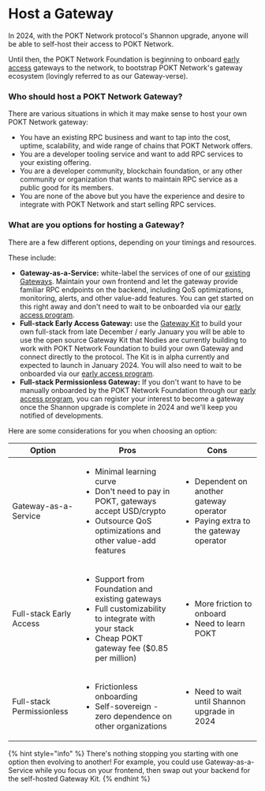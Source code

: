 # Host a Gateway

In 2024, with the POKT Network protocol's Shannon upgrade, anyone will be able to self-host their access to POKT Network.&#x20;

Until then, the POKT Network Foundation is beginning to onboard [early access](early-access.md) gateways to the network, to bootstrap POKT Network's gateway ecosystem (lovingly referred to as our Gateway-verse).

### Who should host a POKT Network Gateway?

There are various situations in which it may make sense to host your own POKT Network gateway:

* You have an existing RPC business and want to tap into the cost, uptime, scalability, and wide range of chains that POKT Network offers.
* You are a developer tooling service and want to add RPC services to your existing offering.
* You are a developer community, blockchain foundation, or any other community or organization that wants to maintain RPC service as a public good for its members.
* You are none of the above but you have the experience and desire to integrate with POKT Network and start selling RPC services.

### What are you options for hosting a Gateway?

There are a few different options, depending on your timings and resources.

These include:

* **Gateway-as-a-Service:** white-label the services of one of our [existing Gateways](../find-a-gateway/). Maintain your own frontend and let the gateway provide familiar RPC endpoints on the backend, including QoS optimizations, monitoring, alerts, and other value-add features. You can get started on this right away and don't need to wait to be onboarded via our [early access program](early-access.md).
* **Full-stack Early Access Gateway:** use the [Gateway Kit](gateway-kit.md) to build your own full-stack from late December / early January you will be able to use the open source Gateway Kit that Nodies are currently building to work with POKT Network Foundation to build your own Gateway and connect directly to the protocol. The Kit is in alpha currently and expected to launch in January 2024. You will also need to wait to be onboarded via our [early access program](early-access.md).
* **Full-stack Permissionless Gateway:** If you don't want to have to be manually onboarded by the POKT Network Foundation through our [early access program](early-access.md), you can register your interest to become a gateway once the Shannon upgrade is complete in 2024 and we'll keep you notified of developments.

Here are some considerations for you when choosing an option:

| Option                    | Pros                                                                                                                                                                         | Cons                                                                                                 |
| ------------------------- | ---------------------------------------------------------------------------------------------------------------------------------------------------------------------------- | ---------------------------------------------------------------------------------------------------- |
| Gateway-as-a-Service      | <ul><li>Minimal learning curve</li><li>Don't need to pay in POKT, gateways accept USD/crypto</li><li>Outsource QoS optimizations and other value-add features</li></ul>      | <ul><li>Dependent on another gateway operator</li><li>Paying extra to the gateway operator</li></ul> |
| Full-stack Early Access   | <ul><li>Support from Foundation and existing gateways</li><li>Full customizability to integrate with your stack</li><li>Cheap POKT gateway fee ($0.85 per million)</li></ul> | <ul><li>More friction to onboard</li><li>Need to learn POKT</li></ul>                                |
| Full-stack Permissionless | <ul><li>Frictionless onboarding</li><li>Self-sovereign - zero dependence on other organizations</li></ul>                                                                    | <ul><li>Need to wait until Shannon upgrade in 2024</li></ul>                                         |

{% hint style="info" %}
There's nothing stopping you starting with one option then evolving to another! For example, you could use Gateway-as-a-Service while you focus on your frontend, then swap out your backend for the self-hosted Gateway Kit.
{% endhint %}
